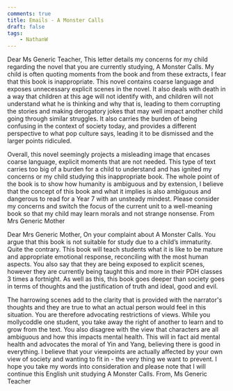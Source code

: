 ```yaml
---
comments: true
title: Emails - A Monster Calls
draft: false
tags:
    - NathanW
---
```


Dear Ms Generic Teacher,
This letter details my concerns for my child regarding the novel that you are currently studying, A Monster Calls. My child is often quoting moments from the book and from these extracts, I fear that this book is inappropriate. This novel contains coarse language and exposes unnecessary explicit scenes in the novel. It also deals with death in a way that children at this age will not identify with, and children will not understand what he is thinking and why that is, leading to them corrupting the stories and making derogatory jokes that may well impact another child going through similar struggles. It also carries the burden of being confusing in the context of society today, and provides a different perspective to what pop culture says, leading it to be dismissed and the larger points ridiculed. 


Overall, this novel seemingly projects a misleading image that encases coarse language, explicit moments that are not needed. This type of text carries too big of a burden for a child to understand and has ignited my concerns or my child studying this inappropriate book. The whole point of the book is to show how humanity is ambiguous and by extension, I believe that the concept of this book and what it implies is also ambiguous and dangerous to read for a Year 7 with an unsteady mindest. Please consider my concerns and switch the focus of the current unit to a well-meaning book so that my child may learn morals and not strange nonsense.
From Mrs Generic Mother


Dear Mrs Generic Mother,
On your complaint about A Monster Calls. You argue that this book is not suitable for study due to a child’s immaturity. Quite the contrary. This book will teach students what it is like to be mature and appropriate emotional response, reconciling with the most human aspects. You also say that they are being exposed to explicit scenes, however they are currently being taught this and more in their PDH classes 3 times a fortnight. As well as this, this book goes deeper than society goes in terms of thoughts and the justification of truth and ideal, good and evil. 


The harrowing scenes add to the clarity that is provided with the narrator's thoughts and they are true to what an actual person would feel in this situation. You are therefore advocating restrictions of views. While you mollycoddle one student, you take away the right of another to learn and to grow from the text. You also disagree with the view that characters are all ambiguous and how this impacts mental health. This will in fact aid mental health and advocates the moral of Yin and Yang, believing there is good in everything. I believe that your viewpoints are actually affected by your own view of society and wanting to fit in - the very thing we want to prevent. I hope you take my words into consideration and please note that I will continue this English unit studying A Monster Calls.
From, Ms Generic Teacher

